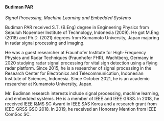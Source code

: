 #### Budiman PAR
_Signal Processing, Machine Learning and Embedded Systems_

Budiman PAR received S.T. (B.Eng) degree in Engineering Physics from Sepuluh Nopember Institute of Technology, Indonesia (2009). He got M.Eng (2018)  and Ph.D. (2021) degrees from Kumamoto University, Japan majoring in radar signal processing and imaging. 

He was a guest researcher at Fraunhofer Institute for High-Frequency Physics and Radar Techniques (Fraunhofer FHR), Wachtberg, Germany in 2020 studying radar signal processing for vital sign detection using a flying radar platform. Since 2015, he is a researcher of signal processing in the Research Center for Electronics and Telecommunication,  Indonesian Institute of Sciences, Indonesia.  Since October 2021, he is an academic researcher at Kumamoto University, Japan.

Mr. Budiman research interests include signal processing, machine learning, and embedded systems. He is a member of IEEE and IEEE GRSS. In 2018, he received IEEE I&MS SC Award in IEEE SAS Korea and a research grant from IEEE-GRSS GSC 2018. In 2019, he received an Honorary Mention from IEEE ComSoc SC.
